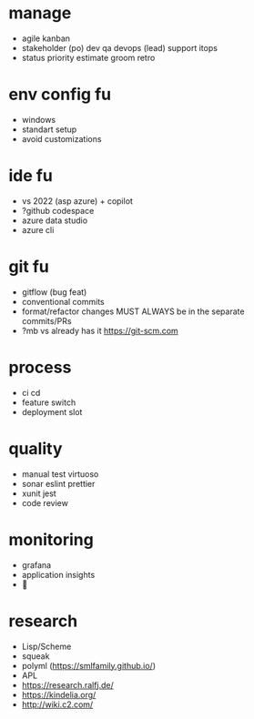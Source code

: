 # manage
* agile kanban
* stakeholder (po) dev qa devops (lead) support itops
* status priority estimate groom retro

# env config fu
* windows
* standart setup
* avoid customizations

# ide fu
* vs 2022 (asp azure) + copilot
* ?github codespace
* azure data studio
* azure cli

# git fu
* gitflow (bug feat)
* conventional commits
* format/refactor changes MUST ALWAYS be in the separate commits/PRs
* ?mb vs already has it https://git-scm.com

# process
* ci cd
* feature switch
* deployment slot

# quality
* manual test virtuoso
* sonar eslint prettier
* xunit jest
* code review

# monitoring
* grafana
* application insights
* 🚨

# research
* Lisp/Scheme
* squeak
* polyml (https://smlfamily.github.io/)
* APL
* https://research.ralfj.de/
* https://kindelia.org/
* http://wiki.c2.com/


